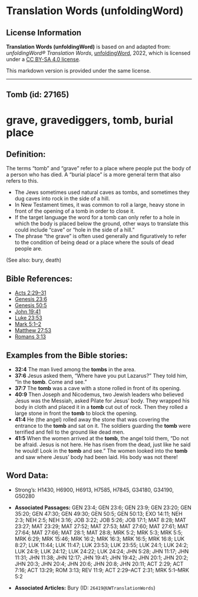 # Translation Words (unfoldingWord)

## License Information

**Translation Words (unfoldingWord)** is based on and adapted from: _unfoldingWord® Translation Words_, [unfoldingWord](https://unfoldingword.org/utw), 2022, which is licensed under a [CC BY-SA 4.0 license](https://creativecommons.org/licenses/by-sa/4.0/legalcode.en).

This markdown version is provided under the same license.



--------------------------------

## Tomb (id: 27165)

grave, gravediggers, tomb, burial place
=======================================

Definition:
-----------

The terms “tomb” and “grave” refer to a place where people put the body of a person who has died. A “burial place” is a more general term that also refers to this.

* The Jews sometimes used natural caves as tombs, and sometimes they dug caves into rock in the side of a hill.
* In New Testament times, it was common to roll a large, heavy stone in front of the opening of a tomb in order to close it.
* If the target language the word for a tomb can only refer to a hole in which the body is placed below the ground, other ways to translate this could include “cave” or “hole in the side of a hill.”
* The phrase “the grave” is often used generally and figuratively to refer to the condition of being dead or a place where the souls of dead people are.

(See also: bury, death)

Bible References:
-----------------

* [Acts 2:29–31](https://ref.ly/Acts2:29-Acts2:31)
* [Genesis 23:6](https://ref.ly/Gen23:6)
* [Genesis 50:5](https://ref.ly/Gen50:5)
* [John 19:41](https://ref.ly/John19:41)
* [Luke 23:53](https://ref.ly/Luke23:53)
* [Mark 5:1–2](https://ref.ly/Mark5:1-Mark5:2)
* [Matthew 27:53](https://ref.ly/Matt27:53)
* [Romans 3:13](https://ref.ly/Rom3:13)

Examples from the Bible stories:
--------------------------------

* **32:4** The man lived among the **tombs** in the area.
* **37:6** Jesus asked them, “Where have you put Lazarus?” They told him, “In the **tomb**. Come and see.”
* **37:7** The **tomb** was a cave with a stone rolled in front of its opening.
* **40:9** Then Joseph and Nicodemus, two Jewish leaders who believed Jesus was the Messiah, asked Pilate for Jesus’ body. They wrapped his body in cloth and placed it in a **tomb** cut out of rock. Then they rolled a large stone in front the **tomb** to block the opening.
* **41:4** He (the angel) rolled away the stone that was covering the entrance to the **tomb** and sat on it. The soldiers guarding the **tomb** were terrified and fell to the ground like dead men.
* **41:5** When the women arrived at the **tomb**, the angel told them, “Do not be afraid. Jesus is not here. He has risen from the dead, just like he said he would! Look in the **tomb** and see.” The women looked into the **tomb** and saw where Jesus’ body had been laid. His body was not there!

Word Data:
----------

* Strong’s: H1430, H6900, H6913, H7585, H7845, G34180, G34190, G50280

* **Associated Passages:** GEN 23:4; GEN 23:6; GEN 23:9; GEN 23:20; GEN 35:20; GEN 47:30; GEN 49:30; GEN 50:5; GEN 50:13; EXO 14:11; NEH 2:3; NEH 2:5; NEH 3:16; JOB 3:22; JOB 5:26; JOB 17:1; MAT 8:28; MAT 23:27; MAT 23:29; MAT 27:52; MAT 27:53; MAT 27:60; MAT 27:61; MAT 27:64; MAT 27:66; MAT 28:1; MAT 28:8; MRK 5:2; MRK 5:3; MRK 5:5; MRK 6:29; MRK 15:46; MRK 16:2; MRK 16:3; MRK 16:5; MRK 16:8; LUK 8:27; LUK 11:44; LUK 11:47; LUK 23:53; LUK 23:55; LUK 24:1; LUK 24:2; LUK 24:9; LUK 24:12; LUK 24:22; LUK 24:24; JHN 5:28; JHN 11:17; JHN 11:31; JHN 11:38; JHN 12:17; JHN 19:41; JHN 19:42; JHN 20:1; JHN 20:2; JHN 20:3; JHN 20:4; JHN 20:6; JHN 20:8; JHN 20:11; ACT 2:29; ACT 7:16; ACT 13:29; ROM 3:13; REV 11:9; ACT 2:29–ACT 2:31; MRK 5:1–MRK 5:2
* **Associated Articles:** Bury (ID: `26419@UWTranslationWords`)

